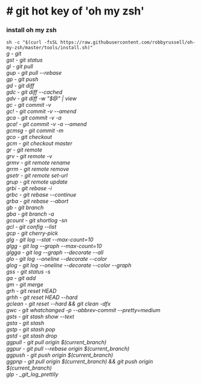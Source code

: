 <h1># git hot key of 'oh my zsh'</h1>
<h3>install oh my zsh</h3>
<code>sh -c "$(curl -fsSL https://raw.githubusercontent.com/robbyrussell/oh-my-zsh/master/tools/install.sh)"</code>
<h6 style="margin: 0">g - git</h6>
<h6 style="margin: 0">gst - git status</h6>
<h6 style="margin: 0">gl - git pull</h6>
<h6 style="margin: 0">gup - git pull --rebase</h6>
<h6 style="margin: 0">gp - git push</h6>
<h6 style="margin: 0">gd - git diff</h6>
<h6 style="margin: 0">gdc - git diff --cached</h6>
<h6 style="margin: 0">gdv - git diff -w "$@" | view</h6>
<h6 style="margin: 0">gc - git commit -v</h6>
<h6 style="margin: 0">gc! - git commit -v --amend</h6>
<h6 style="margin: 0">gca - git commit -v -a</h6>
<h6 style="margin: 0">gca! - git commit -v -a --amend</h6>
<h6 style="margin: 0">gcmsg - git commit -m</h6>
<h6 style="margin: 0">gco - git checkout</h6>
<h6 style="margin: 0">gcm - git checkout master</h6>
<h6 style="margin: 0">gr - git remote</h6>
<h6 style="margin: 0">grv - git remote -v</h6>
<h6 style="margin: 0">grmv - git remote rename</h6>
<h6 style="margin: 0">grrm - git remote remove</h6>
<h6 style="margin: 0">gsetr - git remote set-url</h6>
<h6 style="margin: 0">grup - git remote update</h6>
<h6 style="margin: 0">grbi - git rebase -i</h6>
<h6 style="margin: 0">grbc - git rebase --continue</h6>
<h6 style="margin: 0">grba - git rebase --abort</h6>
<h6 style="margin: 0">gb - git branch</h6>
<h6 style="margin: 0">gba - git branch -a</h6>
<h6 style="margin: 0">gcount - git shortlog -sn</h6>
<h6 style="margin: 0">gcl - git config --list</h6>
<h6 style="margin: 0">gcp - git cherry-pick</h6>
<h6 style="margin: 0">glg - git log --stat --max-count=10</h6>
<h6 style="margin: 0">glgg - git log --graph --max-count=10</h6>
<h6 style="margin: 0">glgga - git log --graph --decorate --all</h6>
<h6 style="margin: 0">glo - git log --oneline --decorate --color</h6>
<h6 style="margin: 0">glog - git log --oneline --decorate --color --graph</h6>
<h6 style="margin: 0">gss - git status -s</h6>
<h6 style="margin: 0">ga - git add</h6>
<h6 style="margin: 0">gm - git merge</h6>
<h6 style="margin: 0">grh - git reset HEAD</h6>
<h6 style="margin: 0">grhh - git reset HEAD --hard</h6>
<h6 style="margin: 0">gclean - git reset --hard && git clean -dfx</h6>
<h6 style="margin: 0">gwc - git whatchanged -p --abbrev-commit --pretty=medium</h6>
<h6 style="margin: 0">gsts - git stash show --text</h6>
<h6 style="margin: 0">gsta - git stash </h6>
<h6 style="margin: 0">gstp - git stash pop</h6>
<h6 style="margin: 0">gstd - git stash drop</h6>
<h6 style="margin: 0">ggpull - git pull origin $(current_branch)</h6>
<h6 style="margin: 0">ggpur - git pull --rebase origin $(current_branch)</h6>
<h6 style="margin: 0">ggpush - git push origin $(current_branch)</h6>
<h6 style="margin: 0">ggpnp - git pull origin $(current_branch) && git push origin $(current_branch)</h6>
<h6 style="margin: 0">glp - _git_log_prettily</h6>